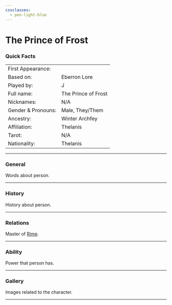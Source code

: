 ```yaml
---
cssclasses:
  - pen-light-blue
---
```

# The Prince of Frost
### Quick Facts

|                    |                     |
| ------------------ | ------------------- |
| First Appearance:  |                     |
| Based on:          | Eberron Lore        |
| Played by:         | J                   |
| Full name:         | The Prince of Frost |
| Nicknames:         | N/A                 |
| Gender & Pronouns: | Male, They/Them     |
| Ancestry:          | Winter Archfey      |
| Affiliation:       | Thelanis            |
| Tarot:             | N/A                 |
| Nationality:       | Thelanis            |
***
### General
Words about person.

***
### History
History about person.

***
### Relations
Master of [Rime](Rime.md).

***
### Ability
Power that person has.

***
### Gallery
Images related to the character.

***
